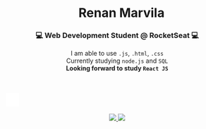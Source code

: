 <!-- <a href="https://www.linkedin.com/in/renanmarvila/"><img align="right"  width="250px" src="https://i.imgur.com/6hfXPhN.png"></a> -->

<div display="inline-block">
 
 <h1 align="center" style="margin-left: 20px">Renan Marvila </h1>
 <h3 align="center"> 💻 Web Development Student @ RocketSeat 💻 </h3>
</div>

<div align="center"  display="inline-block">
 
>
  
 I am able to use  `.js`, `.html`, `.css` <br>
 Currently studying `node.js` and `SQL`<b> <br>
 Looking forward to study `React JS`<br> <br>

<br>
  <a href="https://www.linkedin.com/in/renanmarvila/"><img align="left" width="30px" src="https://github.com/Aakarsh-B/trying-repos/blob/master/linkedin.svg" />
<br>    
</div>

##

<p align="center">
<a href="https://github.com/renanmarvila">
  <img height="150em" src="https://github-readme-stats-eight-theta.vercel.app/api?username=renanmarvila&show_icons=true&theme=nord&include_all_commits=true&count_private=true"/>
  <img height="150em" src="https://github-readme-stats-eight-theta.vercel.app/api/top-langs/?username=renanmarvila&layout=compact&langs_count=8&theme=nord"/>
</a>
</p>
</div>

<!--
**renanmarvila/RenanMarvila** is a ✨ _special_ ✨ repository because its `README.md` (this file) appears on your GitHub profile.

Here are some ideas to get you started:

- 🔭 I’m currently working on ...
- 🌱 I’m currently learning ...
- 👯 I’m looking to collaborate on ...
- 🤔 I’m looking for help with ...
- 💬 Ask me about ...
- 📫 How to reach me: ...
- 😄 Pronouns: ...
- ⚡ Fun fact: ...
-->
